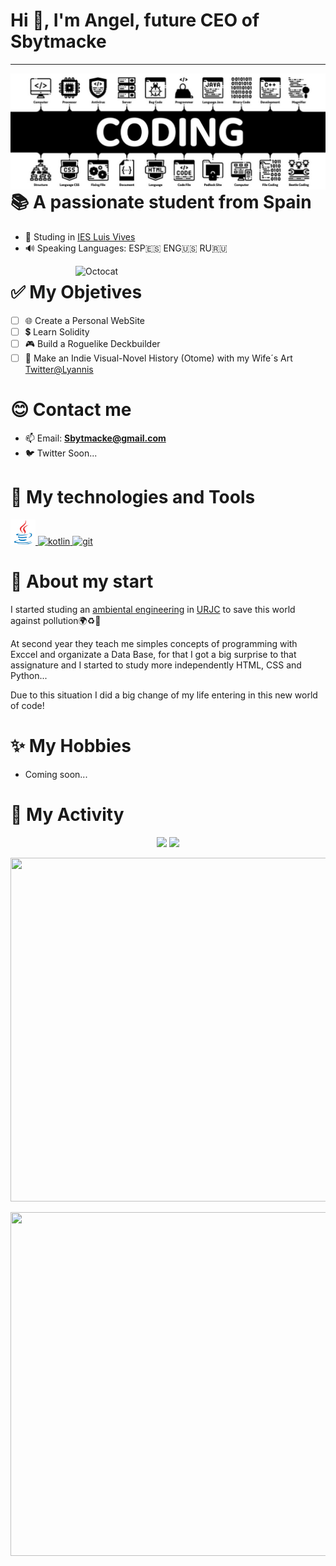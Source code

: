 <h1 align="left">Hi 🙂, I'm Angel, future CEO of Sbytmacke</h1>

<hr>
<img align="right" alt="Octocat" src="imagenes/encabezado/Captura de pantalla 2022-10-21 085129.jpg">
<hr>
<hr>

<h1 align="left">📚 A passionate student from Spain</h1>

- 🏫 Studing in <a href="https://www.iesluisvives.es/">IES Luis Vives</a>
- 🔊 Speaking Languages: ESP🇪🇸 ENG🇺🇸 RU🇷🇺

<img align="right" alt="Octocat" width="400" src="https://cdn.discordapp.com/attachments/886222897851531265/1030413977840259092/octocat-1665739845145.png">

<h1 align="left">✅ My Objetives</h1>

- [ ] 🌐 Create a Personal WebSite
- [ ] 💲 Learn Solidity
- [ ] 🎮 Build a Roguelike Deckbuilder
- [ ] 📖 Make an Indie Visual-Novel History (Otome) with my Wife´s Art 
[Twitter@Lyannis](https://twitter.com/LyannisVT)

<h1 align="left">😊 Contact me</h1>

- 📫 Email: **Sbytmacke@gmail.com**
- 🐦 Twitter Soon...

<h1 align="left">🚀 My technologies and Tools</h1>

<p align="left"> </a> <a href="https://www.java.com" target="_blank" rel="noreferrer"> <img src="https://raw.githubusercontent.com/devicons/devicon/master/icons/java/java-original.svg" alt="java" width="40" height="40"/> </a> <a href="https://kotlinlang.org" target="_blank" rel="noreferrer"> <img src="https://www.vectorlogo.zone/logos/kotlinlang/kotlinlang-icon.svg" alt="kotlin" width="40" height="40"/> </a><a href="https://git-scm.com/" target="_blank" rel="noreferrer"> <img src="https://www.vectorlogo.zone/logos/git-scm/git-scm-icon.svg" alt="git" width="40" height="40"/> </a> </p>

<h1 align="left">📄 About my start</h1>
<p align="left">
I started studing an <a href="https://www.urjc.es/universidad/campus/campus-de-mostoles/649-ingenieria-ambiental">ambiental engineering</a> in 
<a href="https://www.urjc.es/">URJC</a> to save this world against pollution🌍♻️💚 
</p>

<p aligne="left">
At second year they teach me simples concepts of programming with Exccel and organizate a Data Base, for that I got a big surprise to that assignature and I started to study more independently HTML, CSS and Python... 
</p>

<p aligne="left">
Due to this situation I did a big change of my life entering in this new world of code!
</p>

<h1 align="left">✨ My Hobbies</h1>

- Coming soon...

<h1 align="left">🌠 My Activity</h1>

<p align ="center">
    <img src = "https://github-readme-stats.vercel.app/api?username=sbytmacke&show_icons=true&locale=en" height="165">
    <img src = "https://github-readme-stats.vercel.app/api/top-langs?username=sbytmacke&show_icons=true&locale=en&layout=compact" height="165">
</p>

<p align ="center">
    <img src="https://wakatime.com/share/@c8c9e80a-05ec-4350-bf2e-c6c38ca30b85/c9379c61-9a02-45ff-b852-d12f01ec6802.svg" width="830" height = 550>
</p>

<p align ="center">
    <img src="https://wakatime.com/share/@c8c9e80a-05ec-4350-bf2e-c6c38ca30b85/264badf6-8d85-42d4-8661-d09de3ef4613.svg" width="830" height = 550>
</p>
